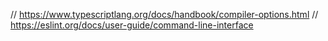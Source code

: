 // https://www.typescriptlang.org/docs/handbook/compiler-options.html
// https://eslint.org/docs/user-guide/command-line-interface